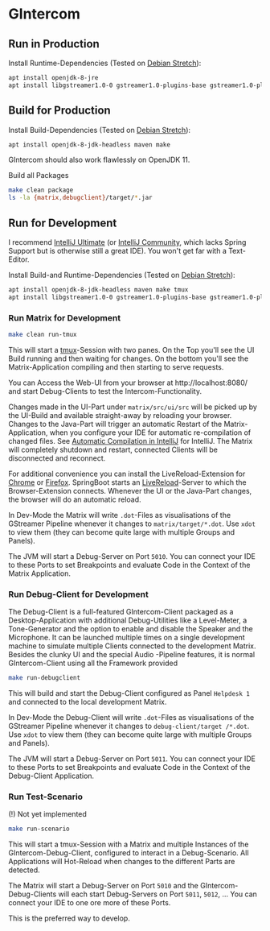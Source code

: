 # GIntercom

## Run in Production
Install Runtime-Dependencies (Tested on [Debian Stretch](https://www.debian.org/releases/stretch/)):
```bash
apt install openjdk-8-jre
apt install libgstreamer1.0-0 gstreamer1.0-plugins-base gstreamer1.0-plugins-good gstreamer1.0-plugins-bad
```

## Build for Production
Install Build-Dependencies (Tested on [Debian Stretch](https://www.debian.org/releases/stretch/)):
```bash
apt install openjdk-8-jdk-headless maven make
```

GIntercom should also work flawlessly on OpenJDK 11.

Build all Packages
```bash
make clean package
ls -la {matrix,debugclient}/target/*.jar
```


## Run for Development
I recommend [IntelliJ Ultimate](https://www.jetbrains.com/idea/buy/#commercial?billing=monthly) (or 
[IntelliJ Community](https://www.jetbrains.com/idea/download/#section=linux), which lacks
Spring Support but is otherwise still a great IDE). You won't get far with a Text-Editor.

Install Build-and Runtime-Dependencies (Tested on [Debian Stretch](https://www.debian.org/releases/stretch/)):
```bash
apt install openjdk-8-jdk-headless maven make tmux
apt install libgstreamer1.0-0 gstreamer1.0-plugins-base gstreamer1.0-plugins-good gstreamer1.0-plugins-bad
```

### Run Matrix for Development
```bash
make clean run-tmux
```
This will start a [tmux](https://github.com/tmux/tmux/wiki)-Session with two panes.
On the Top you'll see the UI Build running and then waiting for changes.
On the bottom you'll see the Matrix-Application compiling and then starting to serve requests.

You can Access the Web-UI from your browser at http://localhost:8080/ and start Debug-Clients to test the Intercom-Functionality.

Changes made in the UI-Part under `matrix/src/ui/src` will be picked up by the UI-Build and available straight-away by reloading your
browser. Changes to the Java-Part will trigger an automatic Restart of the Matrix-Application, when you configure your IDE for
automatic re-compilation of changed files. See [Automatic Compilation in IntelliJ](https://jrebel.com/software/jrebel/quickstart/intellij/enable-automatic-compilation-in-intellij-idea/)
for IntelliJ. The Matrix will completely shutdown and restart, connected Clients will be disconnected and reconnect.

For additional convenience you can install the LiveReload-Extension for [Chrome](https://chrome.google.com/webstore/detail/livereload/jnihajbhpnppcggbcgedagnkighmdlei) 
or [Firefox](https://addons.mozilla.org/en-US/firefox/addon/livereload-web-extension/). SpringBoot starts an 
[LiveReload](http://livereload.com/api/protocol/)-Server to which the Browser-Extension connects. Whenever the UI or the Java-Part
changes, the browser will do an automatic reload. 

In Dev-Mode the Matrix will write `.dot`-Files as visualisations of the GStreamer Pipeline whenever it changes to `matrix/target/*.dot`. Use
`xdot` to view them (they can become quite large with multiple Groups and Panels). 

The JVM will start a Debug-Server on Port `5010`. You can connect your IDE to these Ports to set Breakpoints and evaluate Code in the
Context of the Matrix Application.

### Run Debug-Client for Development
The Debug-Client is a full-featured GIntercom-Client packaged as a Desktop-Application with additional Debug-Utilities like a Level-Meter,
a Tone-Generator and the option to enable and disable the Speaker and the Microphone. It can be launched multiple times on a single
development machine to simulate multiple Clients connected to the development Matrix. Besides the clunky UI and the special Audio
-Pipeline features, it is normal GIntercom-Client using all the Framework provided

```bash
make run-debugclient
```

This will build and start the Debug-Client configured as Panel `Helpdesk 1` and connected to the local development Matrix.

In Dev-Mode the Debug-Client will write `.dot`-Files as visualisations of the GStreamer Pipeline whenever it changes to `debug-client/target
/*.dot`. Use `xdot` to view them (they can become quite large with multiple Groups and Panels). 

The JVM will start a Debug-Server on Port `5011`. You can connect your IDE to these Ports to set Breakpoints and evaluate Code in the
Context of the Debug-Client Application.

### Run Test-Scenario
(!) Not yet implemented
```bash
make run-scenario
```
This will start a tmux-Session with a Matrix and multiple Instances of the GIntercom-Debug-Client, configured to interact in a Debug-Scenario. All Applications will Hot-Reload when changes to the different Parts are detected.

The Matrix will start a Debug-Server on Port `5010` and the GIntercom-Debug-Clients will each start Debug-Servers on Port `5011`, `5012`, … You can connect your IDE to one ore more of these Ports.

This is the preferred way to develop.
